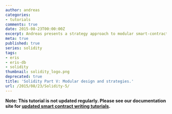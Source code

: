 ```yaml
---
author: andreas
categories:
- tutorials
comments: true
date: 2015-08-23T00:00:00Z
excerpt: Andreas presents a strategy approach to modular smart-contracts.
meta: true
published: true
series: solidity
tags:
- eris
- eris-db
- solidity
thumbnail: solidity_logo.png
deprecated: true
title: 'Solidity Part V: Modular design and strategies.'
url: /2015/08/23/Solidity-5/
---
```


**Note: This tutorial is not updated regularly. Please see our documentation site for [updated smart contract writing tutorials](https://docs.erisindustries.com/tutorials/solidity).**
